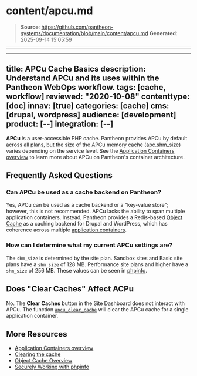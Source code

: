 # content/apcu.md

> **Source**: https://github.com/pantheon-systems/documentation/blob/main/content/apcu.md
> **Generated**: 2025-09-14 15:05:59

---

---
title: APCu Cache Basics
description: Understand APCu and its uses within the Pantheon WebOps workflow.
tags: [cache, workflow]
reviewed: "2020-10-08"
contenttype: [doc]
innav: [true]
categories: [cache]
cms: [drupal, wordpress]
audience: [development]
product: [--]
integration: [--]
---

**APCu** is a user-accessible PHP cache. Pantheon provides APCu by default across all plans, but the size of the APCu memory cache ([apc.shm_size](https://www.php.net/manual/en/apcu.configuration.php#ini.apcu.shm-size)) varies depending on the service level. See the [Application Containers overview](/application-containers) to learn more about APCu on Pantheon's container architecture.

## Frequently Asked Questions

### Can APCu be used as a cache backend on Pantheon?

Yes, APCu can be used as a cache backend or a "key-value store"; however, this is not recommended. APCu lacks the ability to span multiple application containers. Instead, Pantheon provides a Redis-based [Object Cache](/object-cache) as a caching backend for Drupal and WordPress, which has coherence across multiple [application containers](/application-containers).

### How can I determine what my current APCu settings are?


The `shm_size` is determined by the site plan. Sandbox sites and Basic site plans have a `shm_size` of 128 MB. Performance site plans and higher have a `shm_size` of 256 MB. These values can be seen in [phpinfo](/guides/secure-development/phpinfo).

## Does "Clear Caches" Affect ACPu

No. The **Clear Caches** button in the Site Dashboard does not interact with APCu. The function [`apcu_clear_cache`](https://www.php.net/manual/en/function.apcu-clear-cache.php) will clear the APCu cache for a single application container.

## More Resources

- [Application Containers overview](/application-containers)
- [Clearing the cache](/clear-caches)
- [Object Cache Overview](/object-cache)
- [Securely Working with phpinfo](/guides/secure-development/phpinfo)
